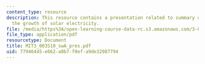 ```yaml
---
content_type: resource
description: This resource contains a presentation related to summary of options for
  the growth of solar electricity.
file: /media/https%3A/open-learning-course-data-rc.s3.amazonaws.com/3-003-principles-of-engineering-practice-spring-2010/77946445e662a0b7f0efa9de32987794_MIT3_003S10_swA_pres.pdf
file_type: application/pdf
resourcetype: Document
title: MIT3_003S10_swA_pres.pdf
uid: 77946445-e662-a0b7-f0ef-a9de32987794
---
```

